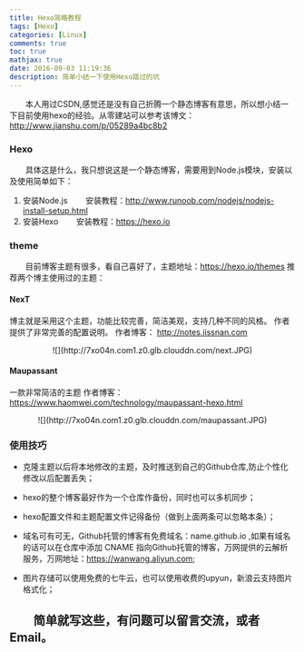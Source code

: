 ```yaml
---
title: Hexo简略教程
tags: [Hexo]
categories: [Linux]
comments: true
toc: true
mathjax: true
date: 2016-09-03 11:19:36
description: 简单小结一下使用Hexo踏过的坑
---
```

　　本人用过CSDN,感觉还是没有自己折腾一个静态博客有意思，所以想小结一下目前使用hexo的经验。从零建站可以参考该博文：http://www.jianshu.com/p/05289a4bc8b2

  ### Hexo
　　具体这是什么，我只想说这是一个静态博客，需要用到Node.js模块，安装以及使用简单如下：
1. 安装Node.js
　　安装教程：http://www.runoob.com/nodejs/nodejs-install-setup.html
2. 安装Hexo
　　安装教程：https://hexo.io

### theme
 　　目前博客主题有很多，看自己喜好了，主题地址：https://hexo.io/themes
   推荐两个博主使用过的主题：

#### NexT
博主就是采用这个主题，功能比较完善，简洁美观，支持几种不同的风格。
作者提供了非常完善的配置说明。
作者博客： http://notes.iissnan.com
<center>
![](http://7xo04n.com1.z0.glb.clouddn.com/next.JPG)
</center>

#### Maupassant
一款非常简洁的主题
作者博客： https://www.haomwei.com/technology/maupassant-hexo.html
<center>
![](http://7xo04n.com1.z0.glb.clouddn.com/maupassant.JPG)
</center>

### 使用技巧

- 克隆主题以后将本地修改的主题，及时推送到自己的Github仓库,防止个性化修改以后配置丢失；

- hexo的整个博客最好作为一个仓库作备份，同时也可以多机同步；

- hexo配置文件和主题配置文件记得备份（做到上面两条可以忽略本条）；

- 域名可有可无，Github托管的博客有免费域名：name.github.io ,如果有域名的话可以在仓库中添加 CNAME 指向Github托管的博客，万网提供的云解析服务，万网地址：https://wanwang.aliyun.com;
- 图片存储可以使用免费的七牛云，也可以使用收费的upyun，新浪云支持图片格式化；

　　简单就写这些，有问题可以留言交流，或者Email。
---